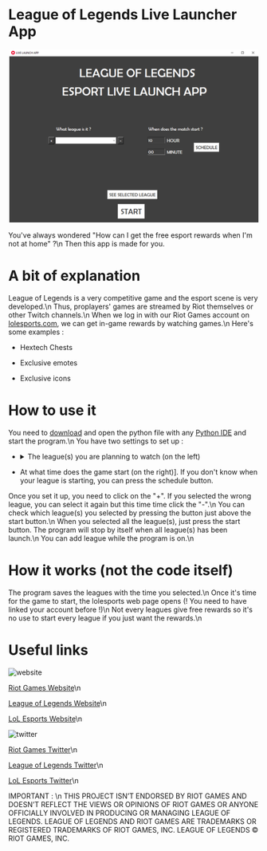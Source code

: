 # League of Legends Live Launcher App
<p align="center">
    <img src="https://raw.githubusercontent.com/Rockmard/LoL-Live-Launch-App/main/Ressources/demo.png" alt="drawing" width="500"/>
</p>

You've always wondered "How can I get the free esport rewards when I'm not at home" ?\n
Then this app is made for you.

# A bit of explanation
League of Legends is a very competitive game and the esport scene is very developed.\n
Thus, proplayers' games are streamed by Riot themselves or other Twitch channels.\n
When we log in with our Riot Games account on [lolesports.com](https://lolesports.com), we can get in-game rewards by watching games.\n
Here's some examples :

* Hextech Chests

* Exclusive emotes

* Exclusive icons

# How to use it
You need to [download](https://github.com/Rockmard/LoL-Live-Launch-App/releases/download/V1.0.0/LoL.Live.Launch.App.zip) and open the python file with any [Python IDE](https://www.programiz.com/python-programming/ide) and start the program.\n
You have two settings to set up :

* <details> <summary>The league(s) you are planning to watch (on the left)</summary>
    Here's all the leagues you can select :

    * World
    * MSI
    * LCK
    * LPL
    * LCS
    * LJL
    * LEC
    * European Masters
    * LFL
    * LCO
    * LLA
    * CBLOL
    * LCL
    * PCS
    * TCL
    * All-Star
    * CBLOL Academy
    * College Championship
    * EBL
    * Elite Series
    * Hitpoint Masters
    * PG Nationals
    * LCK Academy
    * LCK Challengers
    * LCS Academy
    * Proving Grounds
    * Greek Legends League
    * Liga Portuguesa
    * NLC
    * Ultraliga
    * Prime League
    * SuperLiga
    * LCS Amateur Circuit

  </details>

* At what time does the game start (on the right)].
If you don't know when your league is starting, you can press the schedule button.

Once you set it up, you need to click on the "+". If you selected the wrong league, you can select it again but this time time click the "-".\n
You can check which league(s) you selected by pressing the button just above the start button.\n 
When you selected all the league(s), just press the start button. The program will stop by itself when all league(s) has been launch.\n
You can add league while the program is on.\n

# How it works (not the code itself)
The program saves the leagues with the time you selected.\n 
Once it's time for the game to start, the lolesports web page opens (! You need to have linked your account before !)\n
Not every leagues give free rewards so it's no use to start every league if you just want the rewards.\n

# Useful links
<img src="https://upload.wikimedia.org/wikipedia/commons/thumb/c/c4/Globe_icon.svg/1024px-Globe_icon.svg.png" alt="website" width="50">

[Riot Games Website](https://www.riotgames.com)\n

[League of Legends Website](https://www.leagueoflegends.com)\n

[LoL Esports Website](https://lolesports.com)\n

<img src="https://upload.wikimedia.org/wikipedia/fr/thumb/c/c8/Twitter_Bird.svg/1200px-Twitter_Bird.svg.png" alt="twitter" width="50">

[Riot Games Twitter](https://twitter.com/riotgames)\n

[League of Legends Twitter](https://twitter.com/LeagueOfLegends)\n

[LoL Esports Twitter](https://twitter.com/lolesports)\n

IMPORTANT : \n
THIS PROJECT ISN’T ENDORSED BY RIOT GAMES AND DOESN’T REFLECT THE VIEWS OR OPINIONS OF RIOT GAMES OR ANYONE OFFICIALLY INVOLVED IN PRODUCING OR MANAGING LEAGUE OF LEGENDS. 
LEAGUE OF LEGENDS AND RIOT GAMES ARE TRADEMARKS OR REGISTERED TRADEMARKS OF RIOT GAMES, INC. LEAGUE OF LEGENDS © RIOT GAMES, INC.
